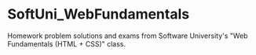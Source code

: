 SoftUni_WebFundamentals
=======================

Homework problem solutions and exams from Software University's "Web Fundamentals (HTML + CSS)" class.
